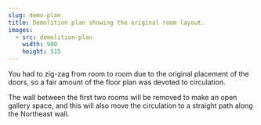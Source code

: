 ```yaml
---
slug: demo-plan
title: Demolition plan showing the original room layout.
images:
  - src: demolition-plan
    width: 900
    height: 515
---
```

You had to zig-zag from room to room due to the original placement of the doors, so a fair amount of the floor plan was devoted to circulation.

The wall between the first two rooms will be removed to make an open gallery space, and this will also move the circulation to a straight path along the Northeast wall.
